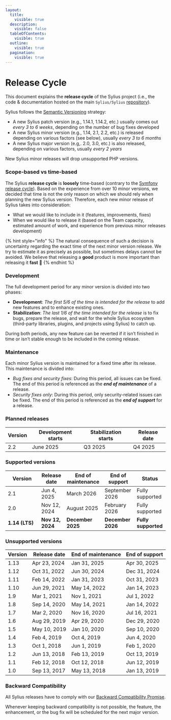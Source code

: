 ```yaml
---
layout:
  title:
    visible: true
  description:
    visible: false
  tableOfContents:
    visible: true
  outline:
    visible: true
  pagination:
    visible: true
---
```


# Release Cycle

This document explains the **release cycle** of the Sylius project (i.e., the code & documentation hosted on the main `Sylius/Sylius` [repository](https://github.com/Sylius/Sylius)).

Sylius follows the [Semantic Versioning](https://semver.org/) strategy:

* A new Sylius patch version (e.g., 1.14.1, 1.14.2, etc.) usually comes out _every 3 to 6 weeks_, depending on the number of bug fixes developed
* A new Sylius minor version (e.g., 1.14, 2.1, 2.2, etc.) is released depending on various factors (see below), usually _every 3 to 6 months_
* A new Sylius major version (e.g,. 2.0, 3.0, etc.) is also released, depending on various factors, usually _every 2 years_

New Sylius minor releases will drop unsupported PHP versions.

### Scope-based vs time-based

The Sylius **release cycle** is **loosely** time-based (contrary to the [Symfony release cycle](https://symfony.com/releases)). Based on the experience from over 10 minor versions, we decided that time is not the only reason on which we should rely when planning the new Sylius version. Therefore, each new minor release of Sylius takes into consideration:

* What we would like to include in it (features, improvements, fixes)
* When we would like to release it (based on the Team capacity, estimated amount of work, and experience from previous minor releases development)

{% hint style="info" %}
The natural consequence of such a decision is uncertainty regarding the exact time of the next minor version release. We try to estimate it as precisely as possible, but sometimes delays cannot be avoided. We believe that releasing a **good** product is more important than releasing it **fast** 🤖
{% endhint %}

### Development

The full development period for any minor version is divided into two phases:

* **Development**: _The first 5/6 of the time is intended for the release_ to add new features and to enhance existing ones.
* **Stabilization**: _The last 1/6 of the time intended for the release_ is to fix bugs, prepare the release, and wait for the whole Sylius ecosystem (third-party libraries, plugins, and projects using Sylius) to catch up.

During both periods, any new feature can be reverted if it isn’t finished in time or isn’t stable enough to be included in the coming release.

### Maintenance

Each minor Sylius version is maintained for a fixed time after its release. This maintenance is divided into:

* _Bug fixes and security fixes_: During this period, all issues can be fixed. The end of this period is referenced as the _**end of maintenance**_ of a release.
* _Security fixes only_: During this period, only security-related issues can be fixed. The end of this period is referenced as the _**end of support**_ for a release.

### Planned releases

| Version | Development starts | Stabilization starts | Release date |
| ------- | ------------------ | -------------------- | ------------ |
| 2.2     | June 2025          | Q3 2025              | Q4 2025      |

### Supported versions

<table><thead><tr><th width="89">Version</th><th>Release date</th><th>End of maintenance</th><th>End of support</th><th>Status</th></tr></thead><tbody><tr><td>2.1</td><td>Jun 4, 2025</td><td>March 2026</td><td>September 2026</td><td>Fully supported</td></tr><tr><td>2.0</td><td>Nov 12, 2024</td><td>August 2025</td><td>February 2026</td><td>Fully supported</td></tr><tr><td><strong>1.14 (LTS)</strong></td><td><strong>Nov 12, 2024</strong></td><td><strong>December 2025</strong></td><td><strong>December 2026</strong></td><td><strong>Fully supported</strong></td></tr></tbody></table>

### Unsupported versions

| Version | Release date | End of maintenance | End of support |
| ------- | ------------ | ------------------ | -------------- |
| 1.13    | Apr 23, 2024 | Jan 31, 2025       | Apr 30, 2025   |
| 1.12    | Oct 31, 2022 | Jun 30, 2024       | Dec 31, 2024   |
| 1.11    | Feb 14, 2022 | Jan 31, 2023       | Oct 31, 2023   |
| 1.10    | Jun 29, 2021 | May 14, 2022       | Jan 14, 2023   |
| 1.9     | Mar 1, 2021  | Nov 1, 2021        | Jul 1, 2022    |
| 1.8     | Sep 14, 2020 | May 14, 2021       | Jan 14, 2022   |
| 1.7     | Mar 2, 2020  | Nov 16, 2020       | Jul 16, 2021   |
| 1.6     | Aug 29, 2019 | Apr 29, 2020       | Dec 29, 2020   |
| 1.5     | May 10, 2019 | Jan 10, 2020       | Sep 10, 2020   |
| 1.4     | Feb 4, 2019  | Oct 4, 2019        | Jun 4, 2020    |
| 1.3     | Oct 1, 2018  | Jun 1, 2019        | Feb 1, 2020    |
| 1.2     | Jun 13, 2018 | Feb 13, 2019       | Oct 13, 2019   |
| 1.1     | Feb 12, 2018 | Oct 12, 2018       | Jun 12, 2019   |
| 1.0     | Sep 13, 2017 | May 13, 2018       | Jan 13, 2019   |

### Backward Compatibility

All Sylius releases have to comply with our [Backward Compatibility Promise](backwards-compatibility-promise.md).

Whenever keeping backward compatibility is not possible, the feature, the enhancement, or the bug fix will be scheduled for the next major version.
